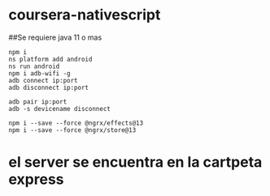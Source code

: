 # coursera-nativescript
##Se requiere java 11 o mas
 ```
 npm i
 ns platform add android
 ns run android
 npm i adb-wifi -g
 adb connect ip:port
 adb disconnect ip:port

adb pair ip:port
adb -s devicename disconnect

npm i --save --force @ngrx/effects@13
npm i --save --force @ngrx/store@13
 ```
# el server se encuentra en la cartpeta express
